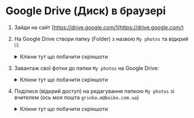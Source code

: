 # Google Drive (Диск) в браузері

1. Зайди на сайт [https://drive.google.com/](https://drive.google.com/)
1. На Google Drive створи папку (Folder) з назвою `My photos` та відкрий її:
    <details>
      <summary>Клікни тут що побачити скріншоти</summary>

      - ![Open my drive](./Google-Drive-Web/Open%20My%20Drive.png)
      - ![Create new](./Google-Drive-Web/Create%20New.png)
      - ![](./Google-Drive-Web/New%20Folder.png)
      - ![Enter Folter name](./Google-Drive-Web/Enter%20Folder%20Name.png)
    </details>
    
1. Завантаж свої фотки до папки `My photos` на Google Drive:
    <details>
      <summary>Клікни тут що побачити скріншоти</summary>

      - ![](./Google-Drive-Web/My%20photos%20new.png)
      - ![](./Google-Drive-Web/File%20upload.png)
      - ![](./Google-Drive-Web/Select%20multiple%20files.png)
      - ![](./Google-Drive-Web/Files%20uploaded.png)
    </details>
    
1. Поділися (відкрий доступ) на редагування папкою `My photos` зі вчителем (ось моя пошта `grinko.m@boiko.com.ua`)
    <details>
      <summary>Клікни тут що побачити скріншоти</summary>

      - ![](./Google-Drive-Web/Share%20folder.png)
      - ![](./Google-Drive-Web/Enter%20email%20to%20share%20with.png)
      - ![](./Google-Drive-Web/Share%20as%20Editor%20and%20Send.png)
    </details>

